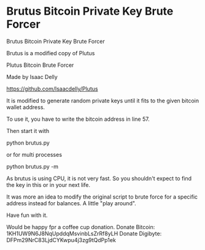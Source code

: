 # Brutus Bitcoin Private Key Brute Forcer
Brutus Bitcoin Private Key Brute Forcer

Brutus is a modified copy of Plutus

Plutus Bitcoin Brute Forcer

Made by Isaac Delly

https://github.com/Isaacdelly/Plutus

It is modified to generate random private keys until it fits to the given bitcoin wallet address.

To use it, you have to write the bitcoin address in line 57.

Then start it with

python brutus.py

or for multi processes

python brutus.py -m

As brutus is using CPU, it is not very fast.
So you shouldn't expect to find the key in this or in your next life.

It was more an idea to modify the original script to brute force for a specific address instead for balances.
A little "play around".

Have fun with it.

Would be happy fpr a coffee cup donation.
 Donate Bitcoin: 1KH1UW9N6J8NqUpddqMsvinbLsZrRf8yLH
 Donate Digibyte: DFPm29NrC83LjdCYKwpu4j3zg9tQdPp1ek
